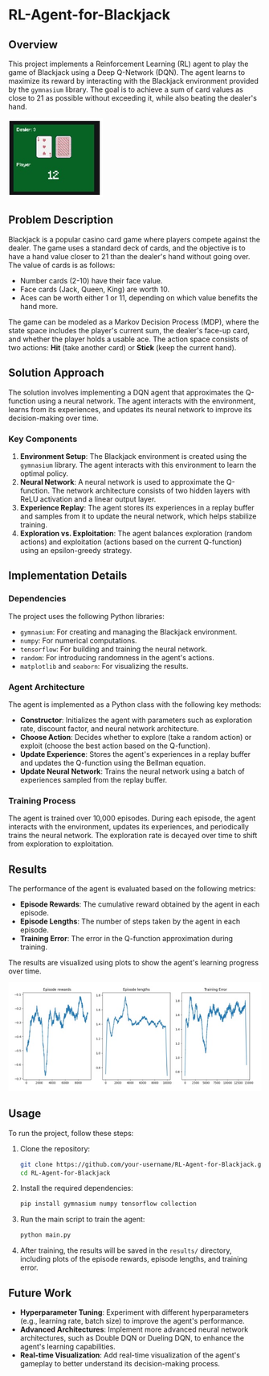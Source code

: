 # RL-Agent-for-Blackjack

## Overview

This project implements a Reinforcement Learning (RL) agent to play the game of Blackjack using a Deep Q-Network (DQN). The agent learns to maximize its reward by interacting with the Blackjack environment provided by the `gymnasium` library. The goal is to achieve a sum of card values as close to 21 as possible without exceeding it, while also beating the dealer's hand.

<img src="images/blackjack.jpg" title="" alt="Agent Performance" data-align="center">



## Problem Description

Blackjack is a popular casino card game where players compete against the dealer. The game uses a standard deck of cards, and the objective is to have a hand value closer to 21 than the dealer's hand without going over. The value of cards is as follows:

- Number cards (2-10) have their face value.
- Face cards (Jack, Queen, King) are worth 10.
- Aces can be worth either 1 or 11, depending on which value benefits the hand more.

The game can be modeled as a Markov Decision Process (MDP), where the state space includes the player's current sum, the dealer's face-up card, and whether the player holds a usable ace. The action space consists of two actions: **Hit** (take another card) or **Stick** (keep the current hand).

## Solution Approach

The solution involves implementing a DQN agent that approximates the Q-function using a neural network. The agent interacts with the environment, learns from its experiences, and updates its neural network to improve its decision-making over time.

### Key Components

1. **Environment Setup**: The Blackjack environment is created using the `gymnasium` library. The agent interacts with this environment to learn the optimal policy.
2. **Neural Network**: A neural network is used to approximate the Q-function. The network architecture consists of two hidden layers with ReLU activation and a linear output layer.
3. **Experience Replay**: The agent stores its experiences in a replay buffer and samples from it to update the neural network, which helps stabilize training.
4. **Exploration vs. Exploitation**: The agent balances exploration (random actions) and exploitation (actions based on the current Q-function) using an epsilon-greedy strategy.

## Implementation Details

### Dependencies

The project uses the following Python libraries:

- `gymnasium`: For creating and managing the Blackjack environment.
- `numpy`: For numerical computations.
- `tensorflow`: For building and training the neural network.
- `random`: For introducing randomness in the agent's actions.
- `matplotlib` and `seaborn`: For visualizing the results.

### Agent Architecture

The agent is implemented as a Python class with the following key methods:

- **Constructor**: Initializes the agent with parameters such as exploration rate, discount factor, and neural network architecture.
- **Choose Action**: Decides whether to explore (take a random action) or exploit (choose the best action based on the Q-function).
- **Update Experience**: Stores the agent's experiences in a replay buffer and updates the Q-function using the Bellman equation.
- **Update Neural Network**: Trains the neural network using a batch of experiences sampled from the replay buffer.

### Training Process

The agent is trained over 10,000 episodes. During each episode, the agent interacts with the environment, updates its experiences, and periodically trains the neural network. The exploration rate is decayed over time to shift from exploration to exploitation.

## Results

The performance of the agent is evaluated based on the following metrics:

- **Episode Rewards**: The cumulative reward obtained by the agent in each episode.
- **Episode Lengths**: The number of steps taken by the agent in each episode.
- **Training Error**: The error in the Q-function approximation during training.

The results are visualized using plots to show the agent's learning progress over time.

<img src="images/performance.jpg" title="" alt="Agent Performance" data-align="center">

## Usage

To run the project, follow these steps:

1. Clone the repository:
   
   ```bash
   git clone https://github.com/your-username/RL-Agent-for-Blackjack.git
   cd RL-Agent-for-Blackjack
   ```

2. Install the required dependencies:
   
   ```bash
   pip install gymnasium numpy tensorflow collection 
   ```

3. Run the main script to train the agent:
   
   ```bash
   python main.py
   ```

4. After training, the results will be saved in the `results/` directory, including plots of the episode rewards, episode lengths, and training error.

## Future Work

- **Hyperparameter Tuning**: Experiment with different hyperparameters (e.g., learning rate, batch size) to improve the agent's performance.
- **Advanced Architectures**: Implement more advanced neural network architectures, such as Double DQN or Dueling DQN, to enhance the agent's learning capabilities.
- **Real-time Visualization**: Add real-time visualization of the agent's gameplay to better understand its decision-making process.

## 
